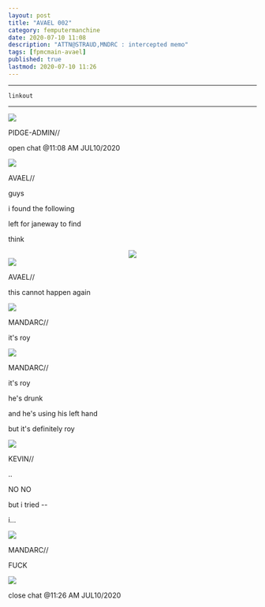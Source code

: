 ```yaml
---
layout: post
title: "AVAEL 002"
category: femputermanchine
date: 2020-07-10 11:08
description: "ATTN@STRAUD,MNDRC : intercepted memo"
tags: [fpmcmain-avael]
published: true
lastmod: 2020-07-10 11:26
---
```


*****

`linkout`

*****

<div class="chat-box">
<img src="{{ site.url }}/assets/tb/pidge.jpg" class="chat-portrait" />
<p class="ppl-sez">PIDGE-ADMIN//</p>
<p class="ppl-sez">open chat @11:08 AM JUL10/2020</p>
</div>

<div class="chat-box">
<img src="{{ site.url }}/assets/tb/avael.jpg" class="chat-portrait" />
<p class="ppl-sez">AVAEL//</p>
<p class="ppl-sez">guys</p>
<p class="ppl-sez">i found the following </p>
<p class="ppl-sez">left for janeway to find </p>
<p class="ppl-sez">think</p>
</div>

<center><img src="{{ site.url }}/assets/img/notetojaneway.jpg"  /></center>

<div class="chat-box">
<img src="{{ site.url }}/assets/tb/avael.jpg" class="chat-portrait" />
<p class="ppl-sez">AVAEL//</p>
<p class="ppl-sez">this cannot happen again</p>
</div>

<div class="chat-box">
<img src="{{ site.url }}/assets/tb/mandarc.jpg" class="chat-portrait" />
<p class="ppl-sez">MANDARC//</p>
<p class="ppl-sez">it's roy</p>
</div>

<div class="chat-box">
<img src="{{ site.url }}/assets/tb/mandarc.jpg" class="chat-portrait" />
<p class="ppl-sez">MANDARC//</p>
<p class="ppl-sez">it's roy</p>
<p class="ppl-sez">he's drunk</p>
<p class="ppl-sez">and he's using his left hand</p>
<p class="ppl-sez">but it's definitely roy</p>
</div>

<div class="chat-box">
<img src="{{ site.url }}/assets/tb/kev-tb.jpg" class="chat-portrait" />
<p class="ppl-sez">KEVIN//</p>
<p class="ppl-sez">..</p>
<p class="ppl-sez">NO NO</p>
<p class="ppl-sez">but i tried --</p>
<p class="ppl-sez">i...</p>
</div>

<div class="chat-box">
<img src="{{ site.url }}/assets/tb/mandarc.jpg" class="chat-portrait" />
<p class="ppl-sez">MANDARC//</p>
<p class="ppl-sez">FUCK</p>
</div>

<div class="chat-box">
<img src="{{ site.url }}/assets/tb/foufle.jpg" class="chat-portrait" />
<p class="ppl-sez">close chat @11:26 AM JUL10/2020</p>
</div>

